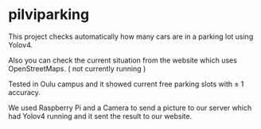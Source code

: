 # pilviparking

This project checks automatically how many cars are in a parking lot using Yolov4.

Also you can check the current situation from the website which uses OpenStreetMaps. ( not currently running )

Tested in Oulu campus and it showed current free parking slots with ± 1 accuracy.

We used Raspberry Pi and a Camera to send a picture to our server which had Yolov4 running and it sent the result to our website.
